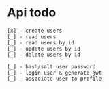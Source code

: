 # Api todo

    [x] - create users
    [_] - read users
    [_] - read users by id
    [_] - update users by id
    [_] - delete users by id

    [_] - hash/salt user password
    [_] - login user & generate jwt
    [_] - associate user to profile
